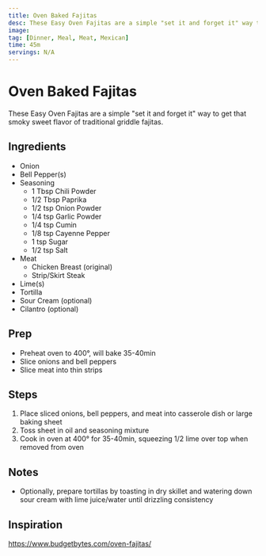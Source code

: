 ```yaml
---
title: Oven Baked Fajitas
desc: These Easy Oven Fajitas are a simple "set it and forget it" way to get that smoky sweet flavor of traditional griddle fajitas.
image:
tag: [Dinner, Meal, Meat, Mexican]
time: 45m
servings: N/A
---
```

# Oven Baked Fajitas
These Easy Oven Fajitas are a simple "set it and forget it" way to get that smoky sweet flavor of traditional griddle fajitas.

## Ingredients
- Onion
- Bell Pepper(s)
- Seasoning
  - 1 Tbsp Chili Powder
  - 1/2 Tbsp Paprika
  - 1/2 tsp Onion Powder
  - 1/4 tsp Garlic Powder
  - 1/4 tsp Cumin
  - 1/8 tsp Cayenne Pepper
  - 1 tsp Sugar
  - 1/2 tsp Salt
- Meat
  - Chicken Breast (original)
  - Strip/Skirt Steak
- Lime(s)
- Tortilla
- Sour Cream (optional)
- Cilantro (optional)

## Prep
- Preheat oven to 400&deg;, will bake 35-40min
- Slice onions and bell peppers
- Slice meat into thin strips

## Steps
1. Place sliced onions, bell peppers, and meat into casserole dish or large baking sheet
2. Toss sheet in oil and seasoning mixture
3. Cook in oven at 400&deg; for 35-40min, squeezing 1/2 lime over top when removed from oven

## Notes
- Optionally, prepare tortillas by toasting in dry skillet and watering down sour cream with lime juice/water until drizzling consistency

## Inspiration
https://www.budgetbytes.com/oven-fajitas/

